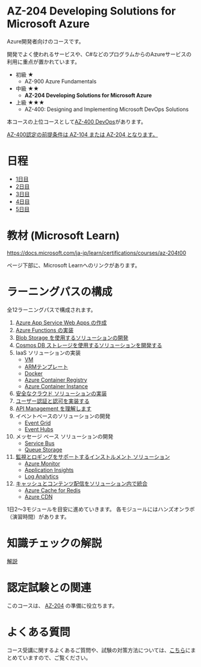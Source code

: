 # AZ-204 Developing Solutions for Microsoft Azure

Azure開発者向けのコースです。

開発でよく使われるサービスや、C#などのプログラムからのAzureサービスの利用に重点が置かれています。

- 初級 ★
  - AZ-900 Azure Fundamentals
- 中級 ★★
  - **AZ-204 Developing Solutions for Microsoft Azure**
- 上級 ★★★
  - AZ-400: Designing and Implementing Microsoft DevOps Solutions

本コースの上位コースとして[AZ-400 DevOps](https://docs.microsoft.com/ja-jp/learn/certifications/exams/az-400)があります。

 [AZ-400認定の前提条件は AZ-104 または AZ-204 となります。](https://docs.microsoft.com/ja-jp/learn/certifications/devops-engineer)

# 日程

- [1日目](day1.md)
- [2日目](day2.md)
- [3日目](day3.md)
- [4日目](day4.md)
- [5日目](day5.md)

# 教材 (Microsoft Learn)

https://docs.microsoft.com/ja-jp/learn/certifications/courses/az-204t00

ページ下部に、Microsoft Learnへのリンクがあります。

# ラーニングパスの構成

全12ラーニングパスで構成されます。

1. [Azure App Service Web Apps の作成](mod01.md)
1. [Azure Functions の実装](mod02.md)
1. [Blob Storage を使用するソリューションの開発](mod03-01-blob.md)
1. [Cosmos DB ストレージを使用するソリューションを開発する](mod04.md)
1. IaaS ソリューションの実装
   - [VM](mod05-01-vm.md)
   - [ARMテンプレート](mod05-02-arm.md)
   - [Docker](mod05-03-docker.md)
   - [Azure Container Registry](mod05-04-acr.md)
   - [Azure Container Instance](mod05-05-aci.md)
2. [安全なクラウド ソリューションの実装](mod06.md)
3. [ユーザー認証と認可を実装する](mod07.md)
4. [API Management を理解します](mod08-01-apim.md)
5. イベントベースのソリューションの開発
   - [Event Grid](mod09-01-eventgrid.md)
   - [Event Hubs](mod09-02-eventhubs.md)
6. メッセージ ベース ソリューションの開発
   - [Service Bus](mod10-01-servicebus.md)
   - [Queue Storage](mod10-02-queue.md)
7. [監視とロギングをサポートするインストルメント ソリューション](mod11.md)
   - [Azure Monitor](mod11-01-monitor.md)
   - [Application Insights](mod11-02-appinsights.md)
   - [Log Analytics](mod11-03-loganalytics.md)
9. [キャッシュとコンテンツ配信をソリューション内で統合](mod12.md)
   - [Azure Cache for Redis](pdf/mod13/Azure%20Cacheまとめ.pdf)
   - [Azure CDN](pdf/mod13/Azure%20CDNまとめ.pdf)

1日2～3モジュールを目安に進めていきます。
各モジュールにはハンズオンラボ（演習時間）があります。

# 知識チェックの解説

[解説](check.md)

# 認定試験との関連

このコースは、
[AZ-204](https://docs.microsoft.com/ja-jp/learn/certifications/exams/az-204)
の準備に役立ちます。

# よくある質問

コース受講に関するよくあるご質問や、試験の対策方法については、[こちら](../faq.md)にまとめていますので、ご覧ください。

